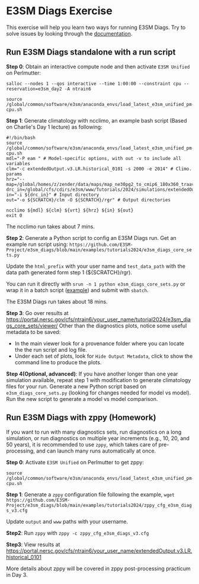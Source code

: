 # E3SM Diags Exercise

This exercise will help you learn two ways for running E3SM Diags.
Try to solve issues by looking through the [documentation](https://docs.e3sm.org/e3sm_diags).

## Run E3SM Diags standalone with a run script

**Step 0**: Obtain an interactive compute node and then activate `E3SM Unified` on Perlmutter:
```
salloc --nodes 1 --qos interactive --time 1:00:00 --constraint cpu --reservation=e3sm_day2 -A ntrain6

source /global/common/software/e3sm/anaconda_envs/load_latest_e3sm_unified_pm-cpu.sh
```
**Step 1**: Generate climatology with ncclimo, an example bash script (Based on Charlie's Day 1 lecture) as following:
```
#!/bin/bash
source /global/common/software/e3sm/anaconda_envs/load_latest_e3sm_unified_pm-cpu.sh
mdl="-P eam " # Model-specific options, with out -v to include all variables
clm="-c extendedOutput.v3.LR.historical_0101 -s 2000 -e 2014" # Climo. params  
hrz="--map=/global/homes/z/zender/data/maps/map_ne30pg2_to_cmip6_180x360_traave.20231201.nc"  
drc_in=/global/cfs/cdirs/e3sm/www/Tutorials/2024/simulations/extendedOutput.v3.LR.historical_0101/archive/atm/hist  
in="-i ${drc_in}" # Input directory  
out="-o ${SCRATCH}/clm -O ${SCRATCH}/rgr" # Output directories

ncclimo ${mdl} ${clm} ${vrt} ${hrz} ${in} ${out}  
exit 0
```
The ncclimo run takes about 7 mins.

**Step 2**: Generate a Python script to config an E3SM Diags run.  Get an example run script using: `https://github.com/E3SM-Project/e3sm_diags/blob/main/examples/tutorials2024/e3sm_diags_core_sets.py`

Update the `html_prefix` with your user name and `test_data_path`  with the data path generated form step 1 (${SCRATCH}/rgr). 

You can run it directly with `srun -n 1 python e3sm_diags_core_sets.py`
or wrap it in a batch script ([example](https://github.com/E3SM-Project/e3sm_diags/blob/main/examples/tutorials2024/e3sm_diags_core_sets.bash)) and submit with `sbatch`.

The E3SM Diags run takes about 18 mins.

**Step 3**: Go over results at https://portal.nersc.gov/cfs/ntrain6/your_user_name/tutorial2024/e3sm_diags_core_sets/viewer/
Other than the diagnostics plots, notice some useful metadata to be saved:

-  In the main viewer look for a provenance folder where you can locate the the run script and log file.
- Under each set of plots,  look for `Hide Output Metadata`, click to show the command line to produce the plots.

**Step 4(Optional, advanced)**: If you have another longer than one year simulation available, repeat step 1 with modification to generate climatology files for your run. Generate a new Python script based on `e3sm_diags_core_sets.py` (looking for changes needed for model vs model). Run the new script to generate a model vs model comparison.    

## Run E3SM Diags with zppy (Homework)
If you want to run with many diagnostics sets, run diagnostics on a long simulation, or run diagnostics on multiple year increments (e.g., 10, 20, and 50 years), it is recommended to use `zppy`, which takes care of pre-processing, and can launch many runs automatically at once.

**Step 0**: Activate  `E3SM Unified` on Perlmutter to get zppy:
```
source /global/common/software/e3sm/anaconda_envs/load_latest_e3sm_unified_pm-cpu.sh
```
**Step 1**: Generate a `zppy` configuration file following the example, 
`wget https://github.com/E3SM-Project/e3sm_diags/blob/main/examples/tutorials2024/zppy_cfg_e3sm_diags_v3.cfg`

Update `output` and `www` paths with your username.

**Step2**: Run `zppy` with `zppy -c zppy_cfg_e3sm_diags_v3.cfg`

**Step3**: View results at https://portal.nersc.gov/cfs/ntrain6/your_user_name/extendedOutput.v3.LR.historical_0101

More details about zppy will be covered in zppy post-processing practicum in Day 3.
